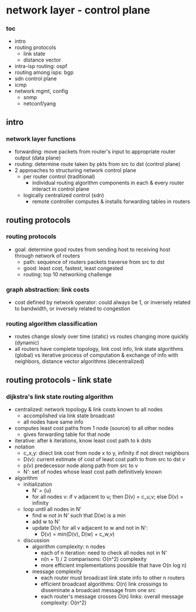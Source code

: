 # network layer - control plane

### toc

- intro
- routing protocols
  - link state
  - distance vector
- intra-isp routing: ospf
- routing among isps: bgp
- sdn control plane
- icmp
- network mgmt, config
  - snmp
  - netconf/yang

## intro

### network layer functions

- forwarding: move packets from router's input to appropriate router output (data plane)
- routing: determine route taken by pkts from src to dst (control plane)
- 2 approaches to structuring network control plane
  - per router control (traditional)
    - individual routing algorithm components in each & every router interact in control plane
  - logically centralized control (sdn)
    - remote controller computes & installs forwarding tables in routers

## routing protocols

### routing protocols

- goal: determine good routes from sending host to receiving host through network of routers
  - path: sequence of routers packets traverse from src to dst
  - good: least cost, fastest, least congested
  - routing: top 10 networking challenge

### graph abstraction: link costs

- cost defined by network operator: could always be 1, or inversely related to bandwidth, or inversely related to congestion

### routing algorithm classification

- routes change slowly over time (static) vs routes changing more quickly (dynamic)
- all routers have complete topology, link cost info, link state algorithms (global) vs iterative process of computation & exchange of info with neighbors, distance vector algorithms (decentralized)

## routing protocols - link state

### dijkstra's link state routing algorithm

- centralized: network topology & link costs known to all nodes
  - accomplished via link state broadcast
  - all nodes have same info
- computes least cost paths from 1 node (source) to all other nodes
  - gives forwarding table for that node
- iterative: after k iterations, know least cost path to k dsts
- notation
  - c_x,y: direct link cost from node x to y, infinity if not direct neighbors
  - D(v): current estimate of cost of least cost path to from src to dst v
  - p(v) predecessor node along path from src to v
  - N': set of nodes whose least cost path definitively known
- algorithm
  - initialization
    - N' = {u}
    - for all nodes v: if v adjacent to u; then D(v) = c_u,v; else D(v) = infinity
  - loop until all nodes in N'
    - find w not in N' such that D(w) is a min
    - add w to N'
    - update D(v) for all v adjacent to w and not in N':
      - D(v) = min(D(v), D(w) + c_w,v)
  - discussion
    - algorithm complexity: n nodes
      - each of n iteration: need to check all nodes not in N'
      - n(n + 1) / 2 comparisons: O(n^2) complexity
      - more efficient implementations possible that have O(n log n)
    - message complexity
      - each router must broadcast link state info to other n routers
      - efficient broadcast algorithms: O(n) link crossings to disseminate a broadcast message from one src
      - each router's message crosses O(n) links: overall message complexity: O(n^2)
